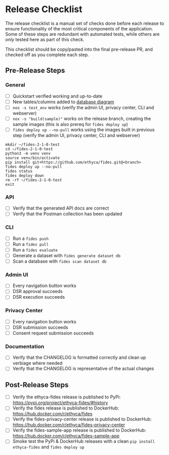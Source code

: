 # Release Checklist

The release checklist is a manual set of checks done before each release to ensure functionality of the most critical components of the application. Some of these steps are redundant with automated tests, while others are _only_ tested here as part of this check.

This checklist should be copy/pasted into the final pre-release PR, and checked off as you complete each step.

## Pre-Release Steps

### General

- [ ] Quickstart verified working and up-to-date
- [ ] New tables/columns added to [database diagram](https://github.com/ethyca/fides/blob/5a485387d8af247ec6479e4115088cbbb8394d77/docs/fides/docs/development/update_erd_diagram.md)
- [ ] `nox -s test_env` works (verify the admin UI, privacy center, CLI and webserver)
- [ ] `nox -s "build(sample)"` works on the release branch, creating the sample images (this is also prereq for `fides deploy up`)
- [ ] `fides deploy up --no-pull` works using the images built in previous step (verify the admin UI, privacy center, CLI and webserver)
```
mkdir ~/fides-2-1-0-test
cd ~/fides-2-1-0-test
python3 -m venv venv
source venv/bin/activate
pip install git+https://github.com/ethyca/fides.git@<branch>
fides deploy up --no-pull
fides status
fides deploy down
rm -rf ~/fides-2-1-0-test
exit 
```

### API

- [ ] Verify that the generated API docs are correct
- [ ] Verify that the Postman collection has been updated

### CLI

- [ ] Run a `fides push`
- [ ] Run a `fides pull`
- [ ] Run a `fides evaluate`
- [ ] Generate a dataset with `fides generate dataset db`
- [ ] Scan a database with `fides scan dataset db`

### Admin UI

- [ ] Every navigation button works
- [ ] DSR approval succeeds
- [ ] DSR execution succeeds

### Privacy Center

- [ ] Every navigation button works
- [ ] DSR submission succeeds
- [ ] Consent request submission succeeds

### Documentation

- [ ] Verify that the CHANGELOG is formatted correctly and clean up verbiage where needed
- [ ] Verify that the CHANGELOG is representative of the actual changes

## Post-Release Steps

- [ ] Verify the ethyca-fides release is published to PyPi: https://pypi.org/project/ethyca-fides/#history
- [ ] Verify the fides release is published to DockerHub: https://hub.docker.com/r/ethyca/fides
- [ ] Verify the fides-privacy-center release is published to DockerHub: https://hub.docker.com/r/ethyca/fides-privacy-center
- [ ] Verify the fides-sample-app release is published to DockerHub: https://hub.docker.com/r/ethyca/fides-sample-app
- [ ] Smoke test the PyPi & DockerHub releases with a clean `pip install ethyca-fides` and `fides deploy up`
